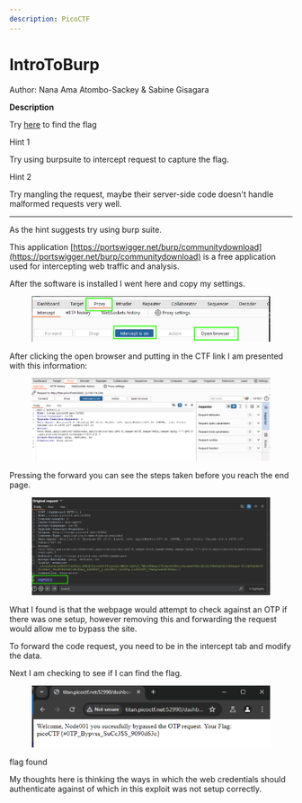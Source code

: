```yaml
---
description: PicoCTF
---
```


# IntroToBurp

Author: Nana Ama Atombo-Sackey & Sabine Gisagara

**Description**

Try [here](http://titan.picoctf.net:56582/) to find the flag



Hint 1

Try using burpsuite to intercept request to capture the flag.



Hint 2

Try mangling the request, maybe their server-side code doesn't handle malformed requests very well.

***

As the hint suggests try using burp suite.

This application [https://portswigger.net/burp/communitydownload](https://portswigger.net/burp/communitydownload) is a free application used for intercepting web traffic and analysis.

After the software is installed I went here and copy my settings.

<figure><img src="../../../.gitbook/assets/image (16).png" alt=""><figcaption></figcaption></figure>

After clicking the open browser and putting in the CTF link I am presented with this information:



<figure><img src="../../../.gitbook/assets/image (1) (1).png" alt=""><figcaption></figcaption></figure>

Pressing the forward you can see the steps taken before you reach the end page.



<figure><img src="../../../.gitbook/assets/image (5) (1).png" alt=""><figcaption></figcaption></figure>

What I found is that the webpage would attempt to check against an OTP if there was one setup, however removing this and forwarding the request would allow me to bypass the site.

To forward the code request, you need to be in the intercept tab and modify the data.

Next I am checking to see if I can find the flag.

<figure><img src="../../../.gitbook/assets/image (4) (1).png" alt=""><figcaption></figcaption></figure>

flag found



My thoughts here is thinking the ways in which the web credentials should authenticate against of which in this exploit was not setup correctly.

